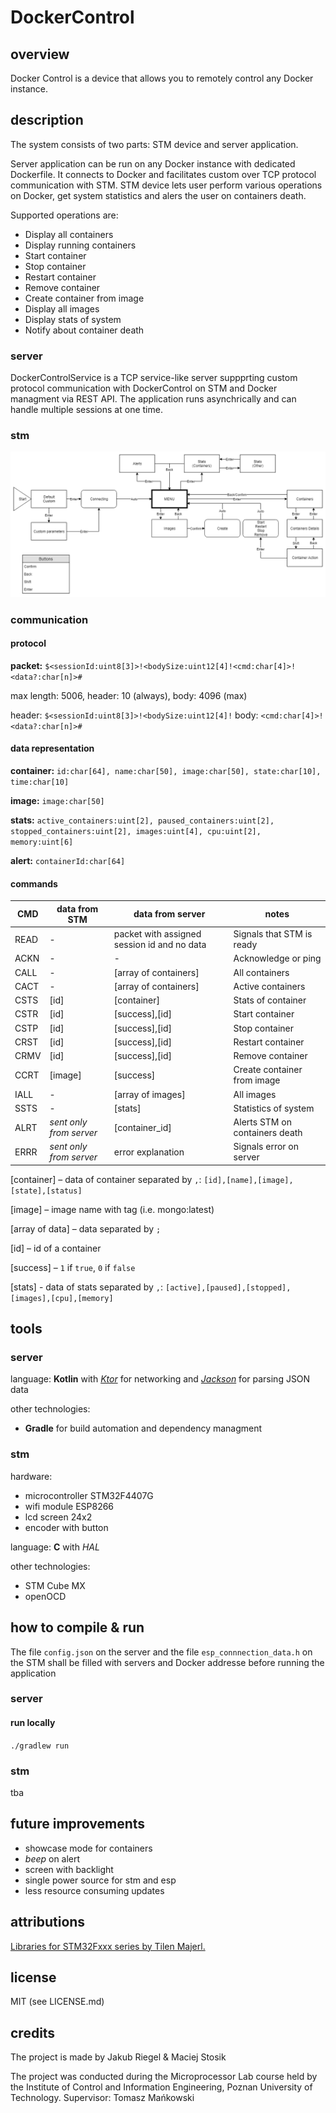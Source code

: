# DockerControl

## overview
Docker Control is a device that allows you to remotely control any Docker instance.

## description
The system consists of two parts: STM device and server application. 

Server application can be run on any Docker instance with dedicated Dockerfile. It connects to Docker and facilitates custom over TCP protocol communication with STM. STM device lets user perform various operations on Docker, get system statistics and alers the user on containers death.

Supported operations are:
* Display all containers
*	Display running containers
* Start container
*	Stop container
*	Restart container
*	Remove container
*	Create container from image
*	Display all images
*	Display stats of system
*	Notify about container death

### server
DockerControlService is a TCP service-like server suppprting custom protocol communication with DockerControl on STM and Docker managment via REST API. The application runs asynchrically and can handle multiple sessions at one time.

### stm
![Menu Flow](menu_flow.png) 

### communication
#### protocol
**packet:** `$<sessionId:uint8[3]>!<bodySize:uint12[4]!<cmd:char[4]>!<data?:char[n]>#`

max length: 5006, header: 10 (always), body: 4096 (max)

header: `$<sessionId:uint8[3]>!<bodySize:uint12[4]!` body: `<cmd:char[4]>!<data?:char[n]>#`

#### data representation
**container:** `id:char[64], name:char[50], image:char[50], state:char[10], time:char[10]`

**image:** `image:char[50]`

**stats:** `active_containers:uint[2], paused_containers:uint[2], stopped_containers:uint[2], images:uint[4], cpu:uint[2], memory:uint[6]`

**alert:** `containerId:char[64]`

#### commands
| CMD | data from STM | data from server | notes|
|-----|---------------|------------------|------|
| READ | - | packet with assigned session id and no data | Signals that STM is ready |
| ACKN | - | - | Acknowledge or ping |
| CALL | - | [array of containers] | All containers |
| CACT | - | [array of containers] | Active containers |
| CSTS | [id] | [container] | Stats of container |
| CSTR | [id] | [success],[id] | Start container |
| CSTP | [id] | [success],[id] | Stop container |
| CRST | [id] | [success],[id] | Restart container |
| CRMV | [id] | [success],[id] | Remove container |
| CCRT | [image] | [success] | Create container from image |
| IALL | - | [array of images] | All images |
| SSTS | - | [stats] | Statistics of system |
| ALRT | *sent only from server* | [container_id] | Alerts STM on containers death |
| ERRR | *sent only from server* | error explanation | Signals error on server |

[container] – data of container separated by `,`: `[id],[name],[image],[state],[status]`

[image] – image name with tag (i.e. mongo:latest)

[array of data] – data separated by `;`

[id] – id of a container

[success] – `1` if `true`, `0` if `false`

[stats] - data of stats separated by `,`: `[active],[paused],[stopped],[images],[cpu],[memory]`


## tools
### server
language:  **Kotlin** with [*Ktor*](https://ktor.io/) for networking and [*Jackson*](https://github.com/FasterXML/jackson) for parsing JSON data

other technologies:
* **Gradle** for build automation and dependency managment

### stm
hardware: 
* microcontroller STM32F4407G
* wifi module ESP8266
* lcd screen 24x2
* encoder with button

language:  **C** with *HAL*

other technologies:
* STM Cube MX
* openOCD

## how to compile & run
The file `config.json` on the server and the file `esp_connnection_data.h` on the STM shall be filled with servers and Docker addresse before running the application

### server
#### run locally
`./gradlew run`

### stm
tba

## future improvements
* showcase mode for containers
* _beep_ on alert
* screen with backlight
* single power source for stm and esp
* less resource consuming updates

## attributions
[Libraries for STM32Fxxx series by Tilen Majerl.](https://stm32f4-discovery.net)

## license
MIT (see LICENSE.md)

## credits
The project is made by Jakub Riegel & Maciej Stosik

The project was conducted during the Microprocessor Lab course held by the Institute of Control and Information Engineering, Poznan University of Technology. Supervisor: Tomasz Mańkowski
